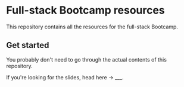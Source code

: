# Full-stack Bootcamp resources

This repository contains all the resources for the full-stack Bootcamp.

## Get started

You probably don't need to go through the actual contents of this repository.

If you're looking for the slides, head here -> ___.

